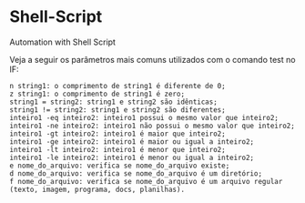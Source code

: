 # Shell-Script
Automation with Shell Script

Veja a seguir os parâmetros mais comuns utilizados com o comando test no IF:

    n string1: o comprimento de string1 é diferente de 0;
    z string1: o comprimento de string1 é zero;
    string1 = string2: string1 e string2 são idênticas;
    string1 != string2: string1 e string2 são diferentes;
    inteiro1 -eq inteiro2: inteiro1 possui o mesmo valor que inteiro2;
    inteiro1 -ne inteiro2: inteiro1 não possui o mesmo valor que inteiro2;
    inteiro1 -gt inteiro2: inteiro1 é maior que inteiro2;
    inteiro1 -ge inteiro2: inteiro1 é maior ou igual a inteiro2;
    inteiro1 -lt inteiro2: inteiro1 é menor que inteiro2;
    inteiro1 -le inteiro2: inteiro1 é menor ou igual a inteiro2;
    e nome_do_arquivo: verifica se nome_do_arquivo existe;
    d nome_do_arquivo: verifica se nome_do_arquivo é um diretório;
    f nome_do_arquivo: verifica se nome_do_arquivo é um arquivo regular (texto, imagem, programa, docs, planilhas).
